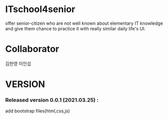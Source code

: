 # ITschool4senior

offer senior-citizen who are not well known about elementary IT knowledge and give them chance to practice it with really similar daily life's UI.

# Collaborator
김한영
이인섭

# VERSION

### Released version 0.0.1 (2021.03.25) :

  add bootstrap files(html,css,js)
  
  
